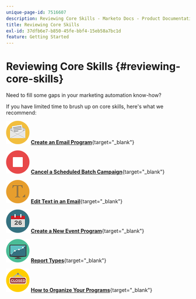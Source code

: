 ```yaml
---
unique-page-id: 7516607
description: Reviewing Core Skills - Marketo Docs - Product Documentation
title: Reviewing Core Skills
exl-id: 37dfb6e7-b850-45fe-bbf4-15eb58a7bc1d
feature: Getting Started
---
```

# Reviewing Core Skills {#reviewing-core-skills}

Need to fill some gaps in your marketing automation know-how?

If you have limited time to brush up on core skills, here's what we recommend:

![Create an Email Program](assets/reviewing-core-skills-1.png) [**Create an Email Program**](/help/marketo/product-docs/email-marketing/email-programs/creating-an-email-program/create-an-email-program.md){target="_blank"}

<p>

   ![Cancel a Scheduled Batch Campaign](assets/reviewing-core-skills-2.png) [**Cancel a Scheduled Batch Campaign**](/help/marketo/product-docs/core-marketo-concepts/smart-campaigns/using-smart-campaigns/cancel-a-scheduled-batch-campaign-run.md){target="_blank"}

<p>

![Edit Text in an Email](assets/reviewing-core-skills-3.png) [**Edit Text in an Email**](/help/marketo/product-docs/email-marketing/general/email-editor-2/edit-elements-in-an-email.md){target="_blank"}

<p>

   ![Create a New Event Program](assets/reviewing-core-skills-4.png) [**Create a New Event Program**](/help/marketo/product-docs/demand-generation/events/understanding-events/create-a-new-event-program.md){target="_blank"}

<p>

![Report Types](assets/reviewing-core-skills-5.png) [**Report Types**](/help/marketo/product-docs/reporting/basic-reporting/report-types/report-type-overview.md){target="_blank"}

<p>

   ![How to Organize Your Programs](assets/reviewing-core-skills-6.png) [**How to Organize Your Programs**](/help/marketo/product-docs/core-marketo-concepts/programs/working-with-programs/best-practice-how-to-organize-your-programs.md){target="_blank"}
